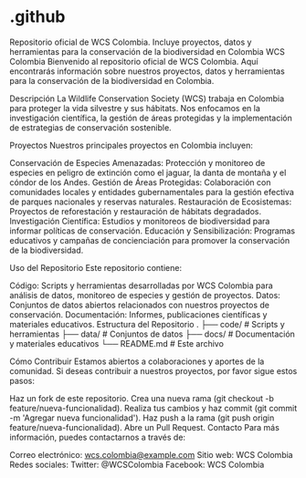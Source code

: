 # .github

Repositorio oficial de WCS Colombia. Incluye proyectos, datos y herramientas para la conservación de la biodiversidad en Colombia
WCS Colombia
Bienvenido al repositorio oficial de WCS Colombia. Aquí encontrarás información sobre nuestros proyectos, datos y herramientas para la conservación de la biodiversidad en Colombia.

Descripción
La Wildlife Conservation Society (WCS) trabaja en Colombia para proteger la vida silvestre y sus hábitats. Nos enfocamos en la investigación científica, la gestión de áreas protegidas y la implementación de estrategias de conservación sostenible.

Proyectos
Nuestros principales proyectos en Colombia incluyen:

Conservación de Especies Amenazadas: Protección y monitoreo de especies en peligro de extinción como el jaguar, la danta de montaña y el cóndor de los Andes.
Gestión de Áreas Protegidas: Colaboración con comunidades locales y entidades gubernamentales para la gestión efectiva de parques nacionales y reservas naturales.
Restauración de Ecosistemas: Proyectos de reforestación y restauración de hábitats degradados.
Investigación Científica: Estudios y monitoreos de biodiversidad para informar políticas de conservación.
Educación y Sensibilización: Programas educativos y campañas de concienciación para promover la conservación de la biodiversidad.

Uso del Repositorio
Este repositorio contiene:

Código: Scripts y herramientas desarrolladas por WCS Colombia para análisis de datos, monitoreo de especies y gestión de proyectos.
Datos: Conjuntos de datos abiertos relacionados con nuestros proyectos de conservación.
Documentación: Informes, publicaciones científicas y materiales educativos.
Estructura del Repositorio
.
├── code/                # Scripts y herramientas
├── data/                # Conjuntos de datos
├── docs/                # Documentación y materiales educativos
└── README.md            # Este archivo

Cómo Contribuir
Estamos abiertos a colaboraciones y aportes de la comunidad. Si deseas contribuir a nuestros proyectos, por favor sigue estos pasos:

Haz un fork de este repositorio.
Crea una nueva rama (git checkout -b feature/nueva-funcionalidad).
Realiza tus cambios y haz commit (git commit -m 'Agregar nueva funcionalidad').
Haz push a la rama (git push origin feature/nueva-funcionalidad).
Abre un Pull Request.
Contacto
Para más información, puedes contactarnos a través de:

Correo electrónico: wcs.colombia@example.com
Sitio web: WCS Colombia
Redes sociales:
Twitter: @WCSColombia
Facebook: WCS Colombia
